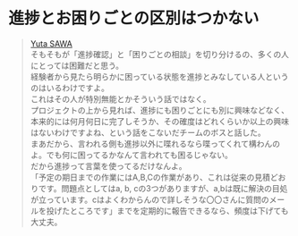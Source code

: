 # 進捗とお困りごとの区別はつかない

> [Yuta SAWA](https://twitter.com/sawawww/status/1671678454088228864)  
> そもそもが「進捗確認」と「困りごとの相談」を切り分けるの、多くの人にとっては困難だと思う。  
> 経験者から見たら明らかに困っている状態を進捗とみなしている人というのはいるわけですよ。  
> これはその人が特別無能とかそういう話ではなく。  
> プロジェクトの上から見れば、進捗にも困りごとにも別に興味などなく、本来的には何月何日に完了しそうか、その確度はどれくらいか以上の興味はないわけですよね、という話をこないだチームのボスと話した。  
> まあだから、言われる側も進捗以外に喋れるなら喋ってくれて構わんのよ。でも何に困ってるかなんて言われても困るじゃない。  
> だから進捗って言葉を使ってるだけなんよ。  
> 「予定の期日までの作業にはA,B,Cの作業があり、これは従来の見積どおりです。問題点としてはa, b, cの3つがありますが、a,bは既に解決の目処が立っています。cはよくわからんので詳しそうな〇〇さんに質問のメールを投げたところです」までを定期的に報告できるなら、頻度は下げても大丈夫。

